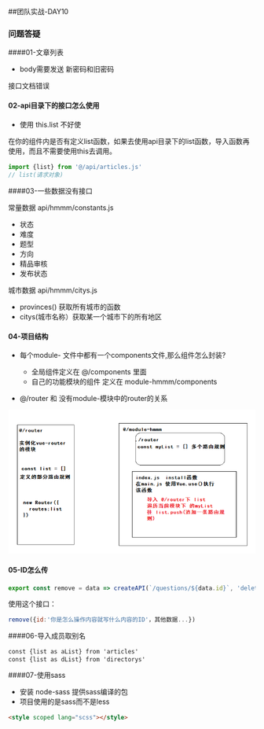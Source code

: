 ##团队实战-DAY10

### 问题答疑



####01-文章列表

- body需要发送 新密码和旧密码

接口文档错误



#### 02-api目录下的接口怎么使用

- 使用 this.list 不好使

在你的组件内是否有定义list函数，如果去使用api目录下的list函数，导入函数再使用，而且不需要使用this去调用。

```js
import {list} from '@/api/articles.js'
// list(请求对象)
```



####03-一些数据没有接口

常量数据 api/hmmm/constants.js

- 状态
- 难度
- 题型
- 方向
- 精品审核
- 发布状态

城市数据  api/hmmm/citys.js

- provinces()  获取所有城市的函数
- citys(城市名称）获取某一个城市下的所有地区



#### 04-项目结构

- 每个module-  文件中都有一个components文件,那么组件怎么封装?
  - 全局组件定义在 @/components 里面
  - 自己的功能模块的组件 定义在 module-hmmm/components

- @/router 和  没有module-模块中的router的关系

![1563953282958](docs/media/1563953282958.png)



#### 05-ID怎么传

```js
export const remove = data => createAPI(`/questions/${data.id}`, 'delete', data)
```

使用这个接口：

```js
remove({id:'你是怎么操作内容就写什么内容的ID'，其他数据...})
```



####06-导入成员取别名

```JS
const {list as aList} from 'articles'
const {list as dList} from 'directorys'
```



####07-使用sass

- 安装 node-sass 提供sass编译的包
- 项目使用的是sass而不是less

```html
<style scoped lang="scss"></style>
```









